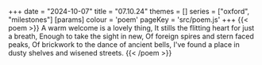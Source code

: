 +++
date = "2024-10-07"
title = "07.10.24"
themes = []
series = ["oxford", "milestones"]
[params]
  colour = 'poem'
  pageKey = 'src/poem.js'
+++
{{< poem >}}
A warm welcome is a lovely thing,
It stills the flitting heart for just a breath,
Enough to take the sight in new,
Of foreign spires and stern faced peaks,
Of brickwork to the dance of ancient bells,
I've found a place in dusty shelves and wisened streets.
{{< /poem >}}